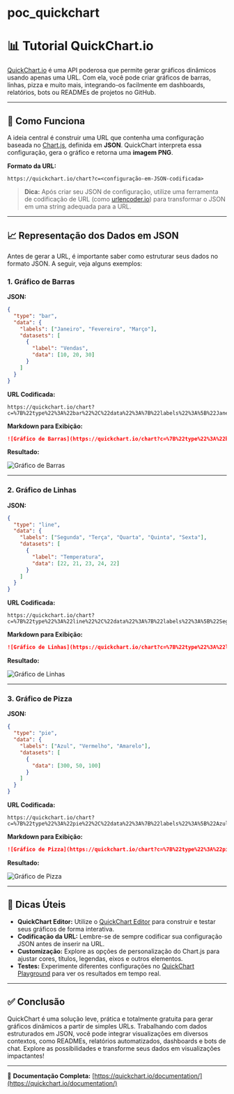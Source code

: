 # poc_quickchart

# 📊 Tutorial QuickChart.io

[QuickChart.io](https://quickchart.io/) é uma API poderosa que permite gerar gráficos dinâmicos usando apenas uma URL. Com ela, você pode criar gráficos de barras, linhas, pizza e muito mais, integrando-os facilmente em dashboards, relatórios, bots ou READMEs de projetos no GitHub.

---

## 🚀 Como Funciona

A ideia central é construir uma URL que contenha uma configuração baseada no [Chart.js](https://www.chartjs.org/docs/latest/), definida em **JSON**. QuickChart interpreta essa configuração, gera o gráfico e retorna uma **imagem PNG**.

**Formato da URL:**

```
https://quickchart.io/chart?c=<configuração-em-JSON-codificada>
```

> **Dica:** Após criar seu JSON de configuração, utilize uma ferramenta de codificação de URL (como [urlencoder.io](https://www.urlencoder.org/)) para transformar o JSON em uma string adequada para a URL.

---

## 📈 Representação dos Dados em JSON

Antes de gerar a URL, é importante saber como estruturar seus dados no formato JSON. A seguir, veja alguns exemplos:

### 1. Gráfico de Barras

**JSON:**

```json
{
  "type": "bar",
  "data": {
    "labels": ["Janeiro", "Fevereiro", "Março"],
    "datasets": [
      {
        "label": "Vendas",
        "data": [10, 20, 30]
      }
    ]
  }
}
```

**URL Codificada:**

```
https://quickchart.io/chart?c=%7B%22type%22%3A%22bar%22%2C%22data%22%3A%7B%22labels%22%3A%5B%22Janeiro%22%2C%22Fevereiro%22%2C%22Mar%C3%A7o%22%5D%2C%22datasets%22%3A%5B%7B%22label%22%3A%22Vendas%22%2C%22data%22%3A%5B10%2C20%2C30%5D%7D%5D%7D%7D
```

**Markdown para Exibição:**

```markdown
![Gráfico de Barras](https://quickchart.io/chart?c=%7B%22type%22%3A%22bar%22%2C%22data%22%3A%7B%22labels%22%3A%5B%22Janeiro%22%2C%22Fevereiro%22%2C%22Mar%C3%A7o%22%5D%2C%22datasets%22%3A%5B%7B%22label%22%3A%22Vendas%22%2C%22data%22%3A%5B10%2C20%2C30%5D%7D%5D%7D%7D)
```

**Resultado:**

![Gráfico de Barras](https://quickchart.io/chart?c=%7B%22type%22%3A%22bar%22%2C%22data%22%3A%7B%22labels%22%3A%5B%22Janeiro%22%2C%22Fevereiro%22%2C%22Mar%C3%A7o%22%5D%2C%22datasets%22%3A%5B%7B%22label%22%3A%22Vendas%22%2C%22data%22%3A%5B10%2C20%2C30%5D%7D%5D%7D%7D)

---

### 2. Gráfico de Linhas

**JSON:**

```json
{
  "type": "line",
  "data": {
    "labels": ["Segunda", "Terça", "Quarta", "Quinta", "Sexta"],
    "datasets": [
      {
        "label": "Temperatura",
        "data": [22, 21, 23, 24, 22]
      }
    ]
  }
}
```

**URL Codificada:**

```
https://quickchart.io/chart?c=%7B%22type%22%3A%22line%22%2C%22data%22%3A%7B%22labels%22%3A%5B%22Segunda%22%2C%22Ter%C3%A7a%22%2C%22Quarta%22%2C%22Quinta%22%2C%22Sexta%22%5D%2C%22datasets%22%3A%5B%7B%22label%22%3A%22Temperatura%22%2C%22data%22%3A%5B22%2C21%2C23%2C24%2C22%5D%7D%5D%7D%7D
```

**Markdown para Exibição:**

```markdown
![Gráfico de Linhas](https://quickchart.io/chart?c=%7B%22type%22%3A%22line%22%2C%22data%22%3A%7B%22labels%22%3A%5B%22Segunda%22%2C%22Ter%C3%A7a%22%2C%22Quarta%22%2C%22Quinta%22%2C%22Sexta%22%5D%2C%22datasets%22%3A%5B%7B%22label%22%3A%22Temperatura%22%2C%22data%22%3A%5B22%2C21%2C23%2C24%2C22%5D%7D%5D%7D%7D)
```

**Resultado:**

![Gráfico de Linhas](https://quickchart.io/chart?c=%7B%22type%22%3A%22line%22%2C%22data%22%3A%7B%22labels%22%3A%5B%22Segunda%22%2C%22Ter%C3%A7a%22%2C%22Quarta%22%2C%22Quinta%22%2C%22Sexta%22%5D%2C%22datasets%22%3A%5B%7B%22label%22%3A%22Temperatura%22%2C%22data%22%3A%5B22%2C21%2C23%2C24%2C22%5D%7D%5D%7D%7D)

---

### 3. Gráfico de Pizza

**JSON:**

```json
{
  "type": "pie",
  "data": {
    "labels": ["Azul", "Vermelho", "Amarelo"],
    "datasets": [
      {
        "data": [300, 50, 100]
      }
    ]
  }
}
```

**URL Codificada:**

```
https://quickchart.io/chart?c=%7B%22type%22%3A%22pie%22%2C%22data%22%3A%7B%22labels%22%3A%5B%22Azul%22%2C%22Vermelho%22%2C%22Amarelo%22%5D%2C%22datasets%22%3A%5B%7B%22data%22%3A%5B300%2C50%2C100%5D%7D%5D%7D%7D
```

**Markdown para Exibição:**

```markdown
![Gráfico de Pizza](https://quickchart.io/chart?c=%7B%22type%22%3A%22pie%22%2C%22data%22%3A%7B%22labels%22%3A%5B%22Azul%22%2C%22Vermelho%22%2C%22Amarelo%22%5D%2C%22datasets%22%3A%5B%7B%22data%22%3A%5B300%2C50%2C100%5D%7D%5D%7D%7D)
```

**Resultado:**

![Gráfico de Pizza](https://quickchart.io/chart?c=%7B%22type%22%3A%22pie%22%2C%22data%22%3A%7B%22labels%22%3A%5B%22Azul%22%2C%22Vermelho%22%2C%22Amarelo%22%5D%2C%22datasets%22%3A%5B%7B%22data%22%3A%5B300%2C50%2C100%5D%7D%5D%7D%7D)

---

## 🧰 Dicas Úteis

- **QuickChart Editor:** Utilize o [QuickChart Editor](https://quickchart.io/chart-maker/) para construir e testar seus gráficos de forma interativa.
- **Codificação da URL:** Lembre-se de sempre codificar sua configuração JSON antes de inserir na URL.
- **Customização:** Explore as opções de personalização do Chart.js para ajustar cores, títulos, legendas, eixos e outros elementos.
- **Testes:** Experimente diferentes configurações no [QuickChart Playground](https://quickchart.io/chart-maker/) para ver os resultados em tempo real.

---

## ✅ Conclusão

QuickChart é uma solução leve, prática e totalmente gratuita para gerar gráficos dinâmicos a partir de simples URLs. Trabalhando com dados estruturados em JSON, você pode integrar visualizações em diversos contextos, como READMEs, relatórios automatizados, dashboards e bots de chat. Explore as possibilidades e transforme seus dados em visualizações impactantes!

---

📎 **Documentação Completa:** [https://quickchart.io/documentation/](https://quickchart.io/documentation/)

